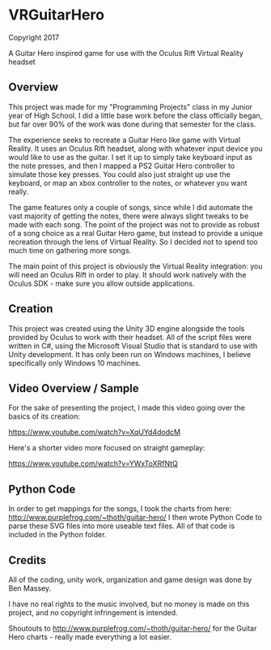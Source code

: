 # VRGuitarHero

Copyright 2017

A Guitar Hero inspired game for use with the Oculus Rift Virtual Reality headset

## Overview

This project was made for my "Programming Projects" class in my Junior year of High School. I did a little base work before the class officially began, but far over 90% of the work was done during that semester for the class.

The experience seeks to recreate a Guitar Hero like game with Virtual Reality. It uses an Oculus Rift headset, along with whatever input device you would like to use as the guitar. I set it up to simply take keyboard input as the note presses, and then I mapped a PS2 Guitar Hero controller to simulate those key presses. You could also just straight up use the keyboard, or map an xbox controller to the notes, or whatever you want really.

The game features only a couple of songs, since while I did automate the vast majority of getting the notes, there were always slight tweaks to be made with each song. The point of the project was not to provide as robust of a song choice as a real Guitar Hero game, but instead to provide a unique recreation through the lens of Virtual Reality. So I decided not to spend too much time on gathering more songs.

The main point of this project is obviously the Virtual Reality integration: you will need an Oculus Rift in order to play. It should work natively with the Oculus SDK - make sure you allow outside applications.

## Creation

This project was created using the Unity 3D engine alongside the tools provided by Oculus to work with their headset. All of the script files were written in C#, using the  Microsoft Visual Studio that is standard to use with Unity development. It has only been run on Windows machines, I believe specifically only Windows 10 machines.

## Video Overview / Sample

For the sake of presenting the project, I made this video going over the basics of its creation:

https://www.youtube.com/watch?v=XqUYd4dodcM

Here's a shorter video more focused on straight gameplay:

https://www.youtube.com/watch?v=YWxToXRfNtQ

## Python Code

In order to get mappings for the songs, I took the charts from here: http://www.purplefrog.com/~thoth/guitar-hero/ I then wrote Python Code to parse these SVG files into more useable text files. All of that code is included in the Python folder.

## Credits

All of the coding, unity work, organization and game design was done by Ben Massey.

I have no real rights to the music involved, but no money is made on this project, and no copyright infringement is intended.

Shoutouts to http://www.purplefrog.com/~thoth/guitar-hero/ for the Guitar Hero charts - really made everything a lot easier.